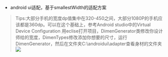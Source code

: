 - android ui适配，基于smallestWidth的适配方案


> Tips:大部分手机的宽度dp值集中在320-450之间，大部分1080P的手机应该都是360dp。可以在这个基础上，参考Android studio中的Virtual Device Configuration
用eclise打开项目，DimenGenerator类修改你设计师给的宽度，DimenTypes修改添加你想要的尺寸，运行DimenGenerator，然后在文件夹C:\androidui\adapter查看身材的文件夹
![](https://github.com/ladingwu/dimens_sw/blob/master/tips.jpg)

